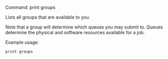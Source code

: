 Command: print groups 

Lists all groups that are available to you.

Note that a group will determine which queues you may submit to. 
Queues determine the physical and software resources available for a job.

Example usage:

    print groups
